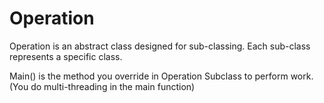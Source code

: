 # Operation

Operation is an abstract class designed for sub-classing. Each sub-class represents a specific class.

Main() is the method you override in Operation Subclass to perform work. (You do multi-threading in the main function)
